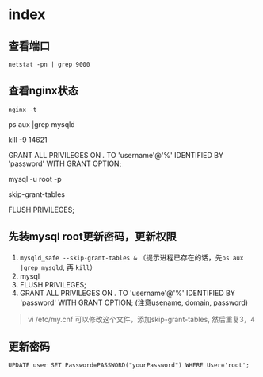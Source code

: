 # index
## 查看端口
```
netstat -pn | grep 9000
```
## 查看nginx状态
```
nginx -t
```

ps aux |grep mysqld

kill -9 14621

GRANT ALL PRIVILEGES ON *.* TO 'username'@'%' IDENTIFIED BY 'password' WITH GRANT OPTION;

mysql -u root -p

skip-grant-tables

FLUSH PRIVILEGES;

## 先装mysql root更新密码，更新权限
1.  ```mysqld_safe --skip-grant-tables &``` （提示进程已存在的话，先```ps aux |grep mysqld```, 再 ```kill```）
2. mysql
3. FLUSH PRIVILEGES;
4. GRANT ALL PRIVILEGES ON *.* TO 'username'@'%' IDENTIFIED BY 'password' WITH GRANT OPTION; (注意usename, domain, password)
> vi /etc/my.cnf 可以修改这个文件，添加skip-grant-tables, 然后重复3，4
## 更新密码
```
UPDATE user SET Password=PASSWORD("yourPassword") WHERE User='root';
```